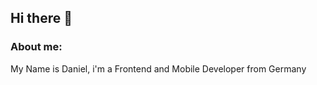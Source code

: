 ## Hi there 👋

### About me:

My Name is Daniel, i'm a Frontend and Mobile Developer from Germany 



<!--
**DKJohn92/DKJohn92** is a ✨ _special_ ✨ repository because its `README.md` (this file) appears on your GitHub profile.

Here are some ideas to get you started:

- 🔭 I’m currently working on ...
- 🌱 I’m currently learning ...
- 👯 I’m looking to collaborate on ...
- 🤔 I’m looking for help with ...
- 💬 Ask me about ...
- 📫 How to reach me: ...
- 😄 Pronouns: ...
- ⚡ Fun fact: ...
- https://github.com/anuraghazra/github-readme-stats
#### My Most used Languages are:
![stat 1](https://github-readme-stats.vercel.app/api/top-langs/?username=DKJohn92&title_color=ffffff&text_color=c9cacc&icon_color=2bbc8a&bg_color=1d1f21&langs_count=4&layout=compact)

-->
